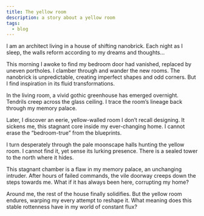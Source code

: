 ```yaml
---
title: The yellow room
description: a story about a yellow room
tags:
  - blog
---
```

I am an architect living in a house of shifting nanobrick. Each night as I sleep, the walls reform according to my dreams and thoughts…

This morning I awoke to find my bedroom door had vanished, replaced by uneven portholes. I clamber through and wander the new rooms. The nanobrick is unpredictable, creating imperfect shapes and odd corners. But I find inspiration in its fluid transformations.

In the living room, a vivid gothic greenhouse has emerged overnight. Tendrils creep across the glass ceiling. I trace the room’s lineage back through my memory palace.

Later, I discover an eerie, yellow-walled room I don’t recall designing. It sickens me, this stagnant core inside my ever-changing home. I cannot erase the “bedroom-true” from the blueprints.

I turn desperately through the pale moonscape halls hunting the yellow room. I cannot find it, yet sense its lurking presence. There is a sealed tower to the north where it hides.

This stagnant chamber is a flaw in my memory palace, an unchanging intruder. After hours of failed commands, the vile doorway creeps down the steps towards me. What if it has always been here, corrupting my home?

Around me, the rest of the house finally solidifies. But the yellow room endures, warping my every attempt to reshape it. What meaning does this stable rottenness have in my world of constant flux?